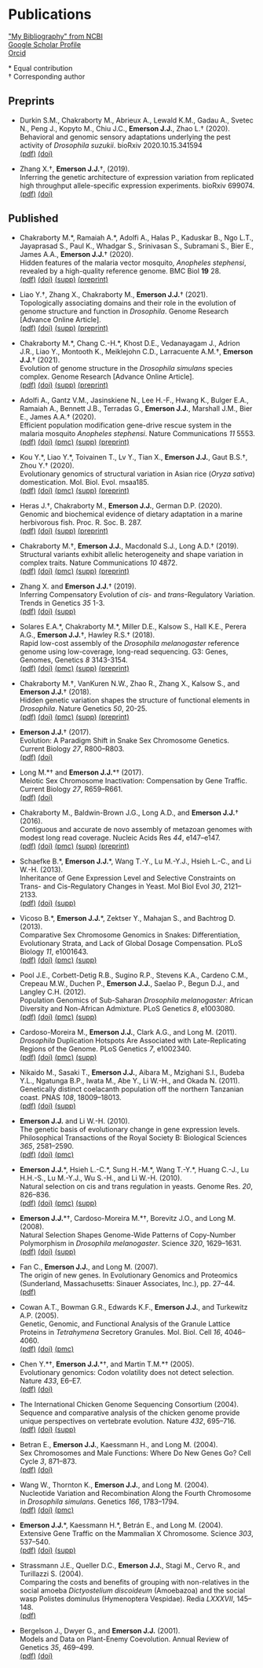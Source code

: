 # Publications

["My Bibliography" from NCBI](https://www.ncbi.nlm.nih.gov/sites/myncbi/james.emerson.1/bibliography/48761921/public/?sort=date&direction=descending)  
[Google Scholar Profile](https://scholar.google.com/citations?user=QwE4enQAAAAJ)  
[Orcid](http://orcid.org/0000-0001-9474-0891)  

\* Equal contribution  
† Corresponding author

## Preprints

* Durkin S.M., Chakraborty M., Abrieux A.,  Lewald K.M.,  Gadau A.,  Svetec N., Peng J., Kopyto M.,  Chiu J.C.,  **Emerson J.J.**,  Zhao L.† (2020). <br>
Behavioral and genomic sensory adaptations underlying the pest activity of *Drosophila suzukii*. bioRxiv 2020.10.15.341594 <br>
[(pdf)](/documents/Durkin2020bioRxiv_D_suzukii.pdf) [(doi)](https://doi.org/10.1101/2020.10.15.341594)

* Zhang X.†, **Emerson J.J.**†, (2019). <br>
Inferring the genetic architecture of expression variation from replicated high throughput allele-specific expression experiments. bioRxiv 699074. <br>
[(pdf)](/documents/Zhang2019bioRxivASE.pdf) [(doi)](https://doi.org/10.1101/699074)

## Published
<a name = 'p30'></a>
* Chakraborty M.\*, Ramaiah A.\*, Adolfi A., Halas P., Kaduskar B., Ngo L.T., Jayaprasad S., Paul K., Whadgar S., Srinivasan S., Subramani S.,  Bier E., James A.A., **Emerson J.J.**† (2020). <br>
Hidden features of the malaria vector mosquito, _Anopheles stephensi_, revealed by a high-quality reference genome. BMC Biol **19** 28. <br>
[(pdf)](https://docs.google.com/uc?export=download&id=YourIndividualID) [(doi)](https://doi.org/10.1186/s12915-021-00963-z) [(supp)](/documents/ChakrabortyRamaiah2021BMCBio_An_stephensiSupplement.zip) [(preprint)](https://doi.org/10.1101/2020.05.24.113019)

<a name = 'p29'></a>
* Liao Y.†, Zhang X., Chakraborty M., **Emerson J.J.**† (2021). <br>
Topologically associating domains and their role in the evolution of genome structure and function in _Drosophila_. Genome Research [Advance Online Article]. <br>
[(pdf)](/documents/Liao2021GenRes_Dpse_TADs.pdf) [(doi)](https://doi.org/10.1101/gr.266130.120) [(supp)](/documents/Liao2021GenRes_Dpse_TADsSupplement.zip) [(preprint)](https://doi.org/10.1101/2020.05.13.094516)

<a name = 'p28'></a>
* Chakraborty M.\*, Chang C.-H.\*, Khost D.E., Vedanayagam J., Adrion J.R., Liao Y., Montooth K., Meiklejohn C.D.,  Larracuente A.M.†, **Emerson J.J.**† (2021). <br>
Evolution of genome structure in the _Drosophila simulans_ species complex. Genome Research [Advance Online Article]. <br>
[(pdf)](/documents/ChakrabortyChang2021GenRes_simcomplex.pdf) [(doi)](https://doi.org/10.1101/gr.263442.120) [(supp)](/documents/ChakrabortyChang2021GenRes_simcomplexSupplement.zip) [(preprint)](https://doi.org/10.1101/2020.02.27.968743)

<a name = 'p27'></a>
* Adolfi A.,  Gantz V.M., Jasinskiene N.,  Lee H.-F., Hwang K.,  Bulger E.A., Ramaiah A., Bennett J.B., Terradas G.,  **Emerson J.J.**,  Marshall J.M., Bier E.,  James A.A.† (2020). <br>
Efficient population modification gene-drive rescue system in the malaria mosquito *Anopheles stephensi*. Nature Communications *11* 5553. <br>
[(pdf)](/documents/Adolfi2020NatComms_An_stephensi.pdf) [(doi)](https://doi.org/10.1038/s41467-020-19426-0) [(pmc)](https://www.ncbi.nlm.nih.gov/pmc/articles/PMC7609566/) [(supp)](/documents/Adolfi2020NatComms_An_stephensiSupplement.pdf) [(preprint)](https://doi.org/10.1101/2020.08.02.233056)

<a name = 'p26'></a>
* Kou Y.\*, Liao Y.\*, Toivainen T., Lv Y., Tian X., **Emerson J.J.**, Gaut B.S.†, Zhou Y.† (2020). <br>
Evolutionary genomics of structural variation in Asian rice (*Oryza sativa*) domestication. Mol. Biol. Evol. msaa185. <br>
[(pdf)](/documents/KouLiao2020MBE.pdf) [(doi)](https://doi.org/10.1093/molbev/msaa185) [(pmc)](https://www.ncbi.nlm.nih.gov/pmc/articles/PMC7743901/) [(supp)](/documents/KouLiao2020MBESupplement.pdf) [(preprint)](https://doi.org/10.1101/2019.12.19.883231)

<a name = 'p25'></a>
* Heras J.†, Chakraborty M.,  **Emerson J.J.**, German D.P. (2020). <br>
Genomic and biochemical evidence of dietary adaptation in a marine herbivorous fish. Proc. R. Soc. B. 287. <br>
[(pdf)](/documents/Heras2020ProcRSocB.pdf) [(doi)](https://doi.org/10.1098/rspb.2019.2327) [(supp)](/documents/Heras2020ProcRSocBSupplement.zip)  [(preprint)](https://doi.org/10.1101/457705)

<a name = 'p24'></a>
* Chakraborty M.†,  **Emerson J.J.**, Macdonald S.J., Long A.D.† (2019). <br>
Structural variants exhibit allelic heterogeneity and shape variation in complex traits. Nature Communications *10* 4872. <br>
[(pdf)](/documents/Chakraborty2019NatureCommunications.pdf) [(doi)](https://doi.org/10.1038/s41467-019-12884-1) [(pmc)](https://www.ncbi.nlm.nih.gov/pmc/articles/PMC6814777/) [(supp)](/documents/Chakraborty2019NatureCommunicationsSupplement.zip) [(preprint)](https://doi.org/10.1101/419275)

<a name = 'p23'></a>
* Zhang X. and **Emerson J.J.**† (2019). <br>
Inferring Compensatory Evolution of _cis_- and _trans_-Regulatory Variation. Trends in Genetics *35* 1-3. <br>
[(pdf)](/documents/Zhang2019TiG.pdf) [(doi)](https://doi.org/10.1016/j.tig.2018.11.003) [(supp)](/documents/Zhang2019TiGSupplement.docx)

<a name = 'p22'></a>
* Solares E.A.\*, Chakraborty M.\*,  Miller D.E., Kalsow S., Hall K.E., Perera A.G.,
**Emerson J.J.**†, Hawley R.S.† (2018). <br>
Rapid low-cost assembly of the *Drosophila melanogaster* reference genome using low-coverage, long-read sequencing. G3: Genes, Genomes, Genetics *8* 3143-3154. <br>
[(pdf)](/documents/Solares2018G3.pdf) [(doi)](https://doi.org/10.1534/g3.118.200162) [(pmc)](https://www.ncbi.nlm.nih.gov/pmc/articles/PMC6169397/) [(supp)](/documents/Solares2018G3Supplement.zip) [(preprint)](https://doi.org/10.1101/267401)

<a name = 'p21'></a>
* Chakraborty M.†, VanKuren N.W., Zhao R., Zhang X., Kalsow S., and **Emerson J.J.**† (2018). <br>
Hidden genetic variation shapes the structure of functional elements in *Drosophila*. Nature Genetics *50*, 20-25. <br>
[(pdf)](/documents/Chakraborty2018NatureGenetics.pdf) [(doi)](https://doi.org/10.1038/s41588-017-0010-y) [(pmc)](https://www.ncbi.nlm.nih.gov/pmc/articles/PMC5742068/) [(supp)](/documents/Chakraborty2018NatureGeneticsSupplement.zip) [(preprint)](https://doi.org/10.1101/114967)

<a name = 'p20'></a>
* **Emerson J.J.**† (2017). <br>
Evolution: A Paradigm Shift in Snake Sex Chromosome Genetics. Current Biology *27*, R800–R803.  <br>
[(pdf)](/documents/Emerson2017CurrBiol.pdf) [(doi)](https://doi.org/10.1016/j.cub.2017.06.079)

<a name = 'p19'></a>
* Long M.\*† and **Emerson J.J.**\*† (2017).  <br>
Meiotic Sex Chromosome Inactivation: Compensation by Gene Traffic. Current Biology *27*,
R659–R661. <br>
[(pdf)](/documents/Long2017CurrBiol.pdf) [(doi)](https://doi.org/10.1016/j.cub.2017.05.077)

<a name = 'p18'></a>
* Chakraborty M., Baldwin-Brown J.G., Long A.D., and **Emerson J.J.**† (2016). <br>
Contiguous and accurate de novo assembly of metazoan genomes with modest long read coverage. Nucleic Acids Res *44*, e147–e147. <br>
[(pdf)](/documents/Chakraborty2016NucAcidsRes.pdf) [(doi)](https://doi.org/10.1093/nar/gkw654) [(pmc)](https://www.ncbi.nlm.nih.gov/pmc/articles/PMC5100563/) [(supp)](/documents/Chakraborty2016NucAcidsResSupplement.zip) [(preprint)](https://doi.org/10.1101/029306)

<a name = 'p17'></a>
* Schaefke B.\*, **Emerson J.J.**\*, Wang T.-Y., Lu M.-Y.J., Hsieh L.-C., and Li W.-H. (2013). <br>
Inheritance of Gene Expression Level and Selective Constraints on Trans- and Cis-Regulatory Changes in Yeast. Mol Biol Evol *30*, 2121–2133. <br>
[(pdf)](/documents/Schaefke2013MolBiolEvol.pdf) [(doi)](https://doi.org/10.1093/molbev/mst114) [(supp)](/documents/Schaefke2013MolBiolEvolSupplement.zip)

<a name = 'p16'></a>
* Vicoso B.\*, **Emerson J.J.**\*, Zektser Y., Mahajan S., and Bachtrog D. (2013). <br>
Comparative Sex Chromosome Genomics in Snakes: Differentiation, Evolutionary Strata, and Lack of Global Dosage Compensation. PLoS Biology *11*, e1001643. <br>
[(pdf)](/documents/Vicoso2013PLoSBio.pdf) [(doi)](https://doi.org/10.1371/journal.pbio.1001643) [(pmc)](https://www.ncbi.nlm.nih.gov/pmc/articles/PMC3754893/) [(supp)](/documents/Vicoso2013PLoSBioSupplement.zip)

<a name = 'p15'></a>
* Pool J.E., Corbett-Detig R.B., Sugino R.P., Stevens K.A., Cardeno C.M., Crepeau M.W., Duchen P., **Emerson J.J.**, Saelao P., Begun D.J., and Langley C.H. (2012). <br>
Population Genomics of Sub-Saharan *Drosophila melanogaster*: African Diversity and Non-African Admixture. PLoS Genetics *8*, e1003080. <br>
[(pdf)](/documents/Pool2012PLoSGen.pdf) [(doi)](https://doi.org/10.1371/journal.pgen.1003080) [(pmc)](https://www.ncbi.nlm.nih.gov/pmc/articles/PMC3527209/) [(supp)](/documents/Pool2012PLoSGenSupplement.zip)

<a name = 'p14'></a>
* Cardoso-Moreira M., **Emerson J.J.**, Clark A.G., and Long M. (2011). <br>
*Drosophila* Duplication Hotspots Are Associated with Late-Replicating Regions of the Genome. PLoS Genetics *7*, e1002340. <br>
[(pdf)](/documents/Cardoso-Moreira2011PLoSGen.pdf) [(doi)](https://doi.org/10.1371/journal.pgen.1002340) [(pmc)](https://www.ncbi.nlm.nih.gov/pmc/articles/PMC3207856/) [(supp)](/documents/Cardoso-Moreira2011PLoSGenSupplement.zip)

<a name = 'p13'></a>
* Nikaido M., Sasaki T., **Emerson J.J.**, Aibara M., Mzighani S.I., Budeba Y.L., Ngatunga B.P., Iwata M., Abe Y., Li W.-H., and Okada N. (2011). <br>
Genetically distinct coelacanth population off the northern Tanzanian coast. PNAS *108*, 18009–18013. <br>
[(pdf)](/documents/Nikaido2011PNAS.pdf) [(doi)](https://doi.org/10.1073/pnas.1115675108) [(supp)](/documents/Nikaido2011PNASSupplement.zip)

<a name = 'p12'></a>
* **Emerson J.J.** and Li W.-H. (2010). <br>
The genetic basis of evolutionary change in gene expression levels. Philosophical Transactions of the Royal Society B: Biological Sciences *365*, 2581–2590. <br>
[(pdf)](/documents/Emerson2010PhilTransB.pdf) [(doi)](https://doi.org/10.1098/rstb.2010.0005) [(pmc)](https://www.ncbi.nlm.nih.gov/pmc/articles/PMC2935095/)

<a name = 'p11'></a>
* **Emerson J.J.**\*, Hsieh L.-C.\*, Sung H.-M.\*, Wang T.-Y.\*, Huang C.-J., Lu H.H.-S., Lu M.-Y.J., Wu S.-H., and Li W.-H. (2010). <br>
Natural selection on cis and trans regulation in yeasts. Genome Res. *20*, 826–836. <br>
[(pdf)](/documents/Emerson2010GenRes.pdf) [(doi)](https://doi.org/10.1101/gr.101576.109) [(pmc)](https://www.ncbi.nlm.nih.gov/pmc/articles/PMC2877579/) [(supp)](/documents/Emerson2010GenResSupplement.zip)

<a name = 'p10'></a>
* **Emerson J.J.**\*†, Cardoso-Moreira M.\*†, Borevitz J.O., and Long M. (2008). <br>
Natural Selection Shapes Genome-Wide Patterns of Copy-Number Polymorphism in *Drosophila melanogaster*. Science *320*, 1629–1631. <br>
[(pdf)](/documents/Emerson2008Science.pdf) [(doi)](https://doi.org/10.1126/science.1158078) [(supp)](/documents/Emerson2008ScienceSupplement.zip)

<a name = 'p09'></a>
* Fan C., **Emerson J.J.**, and Long M. (2007). <br>
The origin of new genes. In Evolutionary Genomics and Proteomics (Sunderland, Massachusetts: Sinauer Associates, Inc.), pp. 27–44. <br>
[(pdf)](/documents/Fan2007EvGenProt.pdf)

<a name = 'p08'></a>
* Cowan A.T., Bowman G.R., Edwards K.F., **Emerson J.J.**, and Turkewitz A.P. (2005). <br>
Genetic, Genomic, and Functional Analysis of the Granule Lattice Proteins in *Tetrahymena* Secretory Granules. Mol. Biol. Cell *16*, 4046–4060. <br>
[(pdf)](/documents/Cowan2005MolBiolCell.pdf) [(doi)](https://dx.doi.org/10.1091/mbc.E05-01-0028) [(pmc)](https://www.ncbi.nlm.nih.gov/pmc/articles/PMC1196318/)

<a name = 'p07'></a>
* Chen Y.\*†, **Emerson J.J.**\*†, and Martin T.M.\*† (2005). <br>
Evolutionary genomics: Codon volatility does not detect selection. Nature *433*, E6–E7. <br>
[(pdf)](/documents/Chen2005Nature.pdf) [(doi)](https://doi.org/10.1038/nature03223)

<a name = 'p06'></a>
* The International Chicken Genome Sequencing Consortium (2004). <br>
Sequence and comparative analysis of the chicken genome provide unique perspectives on vertebrate evolution. Nature *432*, 695–716. <br>
[(pdf)](/documents/Hillier2004Nature.pdf) [(doi)](https://doi.org/10.1038/nature03154) [(supp)](/documents/Hillier2004NatureSupplement.zip)

<a name = 'p05'></a>
* Betran E., **Emerson J.J.**, Kaessmann H., and Long M. (2004). <br>
Sex Chromosomes and Male Functions: Where Do New Genes Go? Cell Cycle *3*, 871–873. <br>
[(pdf)](/documents/Betran2004CellCycle.pdf) [(doi)](https://doi.org/10.4161/cc.3.7.960)

<a name = 'p04'></a>
* Wang W., Thornton K., **Emerson J.J.**, and Long M. (2004). <br>
Nucleotide Variation and Recombination Along the Fourth Chromosome in *Drosophila simulans*. Genetics *166*, 1783–1794. <br>
[(pdf)](/documents/Wang2004Genetics.pdf) [(doi)](https://doi.org/10.1534/genetics.166.4.1783) [(pmc)](https://www.ncbi.nlm.nih.gov/pmc/articles/PMC1470817/)

<a name = 'p03'></a>
* **Emerson J.J.**\*, Kaessmann H.\*, Betrán E., and Long M. (2004). <br>
Extensive Gene Traffic on the Mammalian X Chromosome. Science *303*, 537–540. <br>
[(pdf)](/documents/Emerson2004Science.pdf) [(doi)](https://doi.org/10.1126/science.1090042) [(supp)](/documents/Emerson2004ScienceSupplement.zip)

<a name = 'p02'></a>
* Strassmann J.E., Queller D.C., **Emerson J.J.**, Stagi M., Cervo R., and Turillazzi S. (2004). <br>
Comparing the costs and benefits of grouping with non-relatives in the social amoeba *Dictyostelium discoideum* (Amoebazoa) and the social wasp Polistes dominulus (Hymenoptera Vespidae). Redia *LXXXVII*, 145–148. <br>
[(pdf)](/documents/Strassmann2004Redia.pdf)

<a name = 'p01'></a>
* Bergelson J., Dwyer G., and **Emerson J.J.** (2001).  <br>
Models and Data on Plant-Enemy Coevolution. Annual Review of Genetics *35*, 469–499. <br>
[(pdf)](/documents/Bergelson2001AnnRevGenet.pdf) [(doi)](https://doi.org/10.1146/annurev.genet.35.102401.090954)

<br><br><br><br><br><br><br><br><br><br><br><br><br><br><br><br><br><br><br><br><br><br><br><br><br><br><br><br><br><br><br><br><br><br><br><br><br><br><br><br><br><br><br><br><br><br><br><br><br><br>
